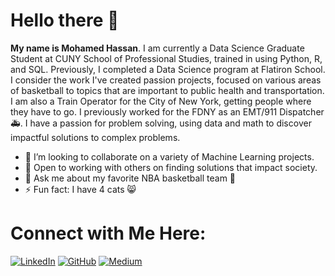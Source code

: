 # Hello there 👋

**My name is Mohamed Hassan**. I am currently a Data Science Graduate Student at CUNY School of Professional Studies, trained in using Python, R, and SQL. Previously, I completed a Data Science program at Flatiron School. I consider the work I've created passion projects, focused on various areas of basketball to topics that are important to public health and transportation. I am also a Train Operator for the City of New York, getting people where they have to go. I previously worked for the FDNY as an EMT/911 Dispatcher 🚑. I have a passion for problem solving, using data and math to discover impactful solutions to complex problems.



- 👀 I’m looking to collaborate on a variety of Machine Learning projects.
- 👐 Open to working with others on finding solutions that impact society. 
- 💬 Ask me about my favorite NBA basketball team 🏀
- ⚡ Fun fact: I have 4 cats 😸

# Connect with Me Here:

[![LinkedIn](https://img.shields.io/badge/linkedin-%230077B5.svg?style=for-the-badge&logo=linkedin&logoColor=white)](https://www.linkedin.com/in/mohamedhassannyc/)
[![GitHub](https://img.shields.io/badge/github-%23121011.svg?style=for-the-badge&logo=github&logoColor=white)](https://github.com/moham6839)
[![Medium](https://img.shields.io/badge/Medium-12100E?style=for-the-badge&logo=medium&logoColor=white)](https://moe9386.medium.com/)

